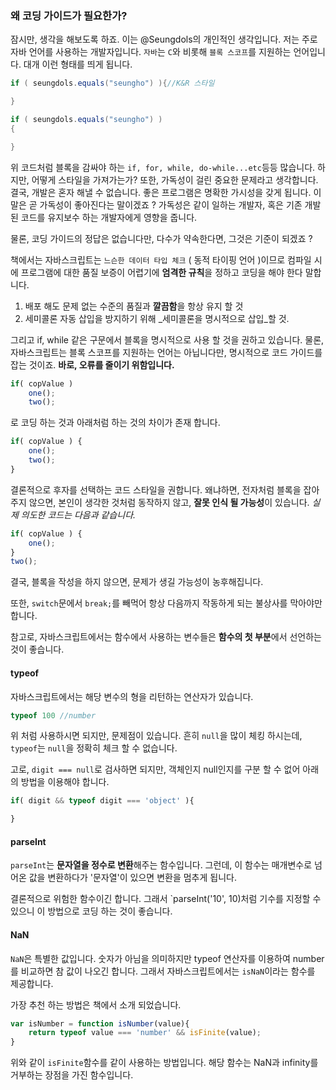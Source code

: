 ### 왜 코딩 가이드가 필요한가? 

잠시만, 생각을 해보도록 하죠. 이는 @Seungdols의 개인적인 생각입니다. 
저는 주로 자바 언어를 사용하는 개발자입니다. `자바`는 `C`와 비롯해 `블록 스코프`를 지원하는 언어입니다. 
대개 이런 형태를 띄게 됩니다. 
```java
if ( seungdols.equals("seungho") ){//K&R 스타일

}

if ( seungdols.equals("seungho") )
{

}
```
위 코드처럼 블록을 감싸야 하는 `if, for, while, do-while...etc`등등 많습니다. 하지만, 어떻게 스타일을 가져가는가? 
또한, 가독성이 걸린 중요한 문제라고 생각합니다. 
결국, 개발은 혼자 해낼 수 없습니다. 좋은 프로그램은 명확한 가시성을 갖게 됩니다. 
이 말은 곧 가독성이 좋아진다는 말이겠죠 ? 
가독성은 같이 일하는 개발자, 혹은 기존 개발된 코드를 유지보수 하는 개발자에게 영향을 줍니다. 

물론, 코딩 가이드의 정답은 없습니다만, 다수가 약속한다면, 그것은 기준이 되겠죠 ?

책에서는 자바스크립트는 `느슨한 데이터 타입 체크` ( 동적 타이핑 언어 )이므로 컴파일 시에 프로그램에 대한 품질 보증이 어렵기에 **엄격한 규칙**을 정하고 코딩을 해야 한다 말합니다. 

1. 배포 해도 문제 없는 수준의 품질과 **깔끔함**을 항상 유지 할 것
2. 세미콜론 자동 삽입을 방지하기 위해 _세미콜론을 명시적으로 삽입_할 것.

그리고 if, while 같은 구문에서 블록을 명시적으로 사용 할 것을 권하고 있습니다. 물론, 자바스크립트는 블록 스코프를 지원하는 언어는 아닙니다만, 명시적으로 코드 가이드를 잡는 것이죠. **바로, 오류를 줄이기 위함입니다.**
```javascript
if( copValue ) 
    one();
    two();
```
로 코딩 하는 것과 아래처럼 하는 것의 차이가 존재 합니다. 
```javascript
if( copValue ) {
    one();
    two();
}
```
결론적으로 후자를 선택하는 코드 스타일을 권합니다. 왜냐하면, 전자처럼 블록을 잡아 주지 않으면, 본인이 생각한 것처럼 동작하지 않고, **잘못 인식 될 가능성**이 있습니다. _실제 의도한 코드는 다음과 같습니다._
```javascript
if( copValue ) {
    one();
}
two();
```
결국, 블록을 작성을 하지 않으면, 문제가 생길 가능성이 농후해집니다. 

또한, `switch`문에서 `break;`를 빼먹어 항상 다음까지 작동하게 되는 불상사를 막아야만 합니다.

참고로, 자바스크립트에서는 함수에서 사용하는 변수들은 **함수의 첫 부분**에서 선언하는 것이 좋습니다.

#### typeof 

자바스크립트에서는 해당 변수의 형을 리턴하는 연산자가 있습니다. 

```javascript
typeof 100 //number
```
위 처럼 사용하시면 되지만, 문제점이 있습니다. 흔히 `null`을 많이 체킹 하시는데, `typeof`는 `null`을 정확히 체크 할 수 없습니다.

고로, `digit === null`로 검사하면 되지만, 객체인지 null인지를 구분 할 수 없어 아래의 방법을 이용해야 합니다. 

```javascript
if( digit && typeof digit === 'object' ){

}
```

#### parseInt

`parseInt`는 **문자열을 정수로 변환**해주는 함수입니다. 그런데, 이 함수는 매개변수로 넘어온 값을 변환하다가 '문자열'이 있으면 변환을 멈추게 됩니다. 

결론적으로 위험한 함수이긴 합니다. 그래서 `parseInt('10', 10)처럼 기수를 지정할 수 있으니 이 방법으로 코딩 하는 것이 좋습니다.

#### NaN

`NaN`은 특별한 값입니다. 숫자가 아님을 의미하지만 typeof 연산자를 이용하여 number를 비교하면 참 값이 나오긴 합니다. 
그래서 자바스크립트에서는 `isNaN`이라는 함수를 제공합니다. 

가장 추천 하는 방법은 책에서 소개 되었습니다. 

```javascript
var isNumber = function isNumber(value){
    return typeof value === 'number' && isFinite(value);
}
```
위와 같이 `isFinite`함수를 같이 사용하는 방법입니다. 해당 함수는 NaN과 infinity를 거부하는 장점을 가진 함수입니다.

